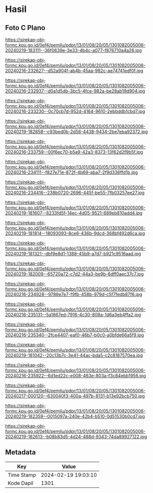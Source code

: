 # Hasil

## Foto C Plano

https://sirekap-obj-formc.kpu.go.id/0ef4/pemilu/pdpr/13/01/08/20/05/1301082005006-20240219-183111--36f0639e-3e33-4b4c-a077-f876710a4a26.jpg

https://sirekap-obj-formc.kpu.go.id/0ef4/pemilu/pdpr/13/01/08/20/05/1301082005006-20240216-232627--d52a904f-ab4b-45aa-982c-ae74741edf0f.jpg

https://sirekap-obj-formc.kpu.go.id/0ef4/pemilu/pdpr/13/01/08/20/05/1301082005006-20240216-232937--d0a1d5db-3bc5-4fce-982a-be28ab19d904.jpg

https://sirekap-obj-formc.kpu.go.id/0ef4/pemilu/pdpr/13/01/08/20/05/1301082005006-20240216-233230--0c70cb7d-952d-4164-9610-2ebbddb1cbd7.jpg

https://sirekap-obj-formc.kpu.go.id/0ef4/pemilu/pdpr/13/01/08/20/05/1301082005006-20240219-182858--c93bed0b-2d56-4438-9434-2be7eba92372.jpg

https://sirekap-obj-formc.kpu.go.id/0ef4/pemilu/pdpr/13/01/08/20/05/1301082005006-20240216-233759--00f6ec70-b5a9-42a3-8373-13f62d2f9b5f.jpg

https://sirekap-obj-formc.kpu.go.id/0ef4/pemilu/pdpr/13/01/08/20/05/1301082005006-20240216-234111--f827e71e-872f-4b69-aba7-2f9d336ffd1b.jpg

https://sirekap-obj-formc.kpu.go.id/0ef4/pemilu/pdpr/13/01/08/20/05/1301082005006-20240216-234416--238b0720-2696-445f-be55-7fb03257ee27.jpg

https://sirekap-obj-formc.kpu.go.id/0ef4/pemilu/pdpr/13/01/08/20/05/1301082005006-20240219-181607--8233fd5f-14ec-4d05-9521-689eb810add4.jpg

https://sirekap-obj-formc.kpu.go.id/0ef4/pemilu/pdpr/13/01/08/20/05/1301082005006-20240219-181814--18093093-8ce6-436b-9dcd-368bf492d6ca.jpg

https://sirekap-obj-formc.kpu.go.id/0ef4/pemilu/pdpr/13/01/08/20/05/1301082005006-20240219-181321--dbf9e8d1-1388-45b9-a7d7-b921c9516aad.jpg

https://sirekap-obj-formc.kpu.go.id/0ef4/pemilu/pdpr/13/01/08/20/05/1301082005006-20240219-182009--65720a72-c7d2-44a3-be9b-6dff0aec37c7.jpg

https://sirekap-obj-formc.kpu.go.id/0ef4/pemilu/pdpr/13/01/08/20/05/1301082005006-20240216-234928--9786e7e7-f9fb-458b-979d-c5f7fedb87f6.jpg

https://sirekap-obj-formc.kpu.go.id/0ef4/pemilu/pdpr/13/01/08/20/05/1301082005006-20240216-235131--5a1867ed-7916-4c30-808a-1d6a3eb4ffa2.jpg

https://sirekap-obj-formc.kpu.go.id/0ef4/pemilu/pdpr/13/01/08/20/05/1301082005006-20240216-235340--2fce4407-eaf0-46b7-b0c0-a0bfde66a5f9.jpg

https://sirekap-obj-formc.kpu.go.id/0ef4/pemilu/pdpr/13/01/08/20/05/1301082005006-20240219-181042--20c13b7c-3e41-44ac-bda5-c2c8187570ea.jpg

https://sirekap-obj-formc.kpu.go.id/0ef4/pemilu/pdpr/13/01/08/20/05/1301082005006-20240216-235922--6d1ed22c-e008-463e-803a-f3c84ebb1956.jpg

https://sirekap-obj-formc.kpu.go.id/0ef4/pemilu/pdpr/13/01/08/20/05/1301082005006-20240217-000120--630040f3-400a-497b-8131-b13e92bcb750.jpg

https://sirekap-obj-formc.kpu.go.id/0ef4/pemilu/pdpr/13/01/08/20/05/1301082005006-20240219-182359--0015097a-240e-42b4-b510-0d51530b0cd7.jpg

https://sirekap-obj-formc.kpu.go.id/0ef4/pemilu/pdpr/13/01/08/20/05/1301082005006-20240219-182613--b08b83d5-4d24-488d-9343-74da89927122.jpg


## Metadata

| Key        | Value               |
| ---------- | ------------------- |
| Time Stamp | 2024-02-19 19:03:10 |
| Kode Dapil | 1301                |



